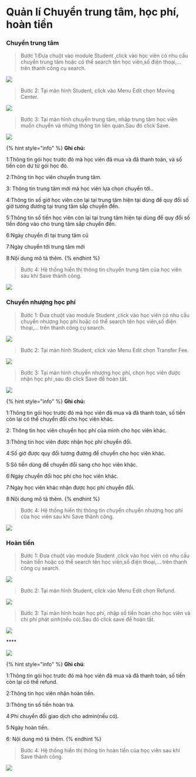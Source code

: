 # Quản lí Chuyển trung tâm, học phí, hoàn tiền

### Chuyển trung tâm

> Bước 1:Đưa chuột vào module Student ,click vào học viên có nhu cầu chuyển trung tâm hoặc có thể search tên học viên,số điện thoại,… trên thanh công cụ search.

![](../../.gitbook/assets/chuyentrungtam1.png)

> Bước 2: Tại màn hình Student, click vào Menu Edit chọn Moving Center.

![](../../.gitbook/assets/chuyentrungtam2.png)

> Bước 3: Tại màn hình chuyển trung tâm, nhập trung tâm học viên muốn chuyển và những thông tin liên quan.Sau đó click Save.

![](../../.gitbook/assets/image%20%288%29.png)

{% hint style="info" %}
**Ghi chú:**

1:Thông tin gói học trước đó mà học viên đã mua và đã thanh toán, và số tiền còn dư từ gói học đó.

2:Thông tin học viên chuyển trung tâm.

3: Thông tin trung tâm mới mà học viên lựa chọn chuyển tới..

4:Thông tin số giờ học viên còn lại tại trung tâm hiện tại dùng để quy đổi số giờ tương đương tại trung tâm sắp chuyển đến.

5:Thông tin số tiền học viên còn lại tại trung tâm hiện tại dùng để quy đổi số tiền đóng vào cho trung tâm sắp chuyển đến.

6:Ngày chuyển đi tại trung tâm cũ

7:Ngày chuyển tới trung tâm mới

8:Nội dung mô tả thêm.
{% endhint %}

> Bước 4: Hệ thống hiển thị thông tin chuyển trung tâm của học viên sau khi Save thành công.

![](../../.gitbook/assets/chuyentrungtam4.png)

### Chuyển nhượng học phí

> Bước 1: Đưa chuột vào module Student ,click vào học viên có nhu cầu chuyển nhượng học phí hoặc có thể search tên học viên,số điện thoại,… trên thanh công cụ search.

![](../../.gitbook/assets/nhuonghocphi1.png)

> Bước 2: Tại màn hình Student, click vào Menu Edit chọn Transfer Fee.

![](../../.gitbook/assets/nhuonghocphi2.png)

> Bước 3: Tại màn hình chuyển nhượng học phí, chọn học viên được nhận học phí ,sau đó click Save để hoàn tất.

![](../../.gitbook/assets/image%20%2822%29.png)

{% hint style="info" %}
**Ghi chú:**

1:Thông tin gói học trước đó mà học viên đã mua và đã thanh toán, số tiền còn lại có thể chuyển đổi cho học viên khác.

2: Thông tin học viên chuyển học phí của mình cho học viên khác.

3:Thông tin học viên được nhận học phí chuyển đổi.

4:Số giờ được quy đổi tương đương để chuyển cho học viên khác.

5:Sô tiền dùng để chuyển đổi sang cho học viên khác.

6:Ngày chuyển đổi học phí cho học viên khác.

7:Ngày học viên khác nhận được học phí chuyển đổi.

8:Nội dung mô tả thêm.
{% endhint %}

> Bước 4: Hệ thống hiển thị thông tin chuyển chuyển nhượng học phí của học viên sau khi Save thành công.

![](../../.gitbook/assets/nhuonghocphi4.png)

### 

### Hoàn tiền

> Bước 1: Đưa chuột vào module Student ,click vào học viên có nhu cầu hoàn tiền hoặc có thể search tên học viên,số điện thoại,… trên thanh công cụ search.

![](../../.gitbook/assets/hoantien1.png)

> Bước 2: Tại màn hình Student, click vào Menu Edit chọn Refund.

![](../../.gitbook/assets/hoantien2.png)

> Bước 3: Tại màn hình hoàn học phí, nhập số tiền hoàn cho học viên và chi phí phát sinh\(nếu có\).Sau đó click save để hoàn tất.

![](../../.gitbook/assets/image%20%2864%29.png)

\*\*\*\*

![](../../.gitbook/assets/image%20%2864%29.png)

{% hint style="info" %}
**Ghi chú**:

1:Thông tin gói học trước đó mà học viên đã mua và đã thanh toán, số tiền còn lại có thể refund.

2:Thông tin học viên nhận hoàn tiền.

3:Thông tin số tiền hoàn trả.

4:Phí chuyển đổi giao dịch cho admin\(nếu có\).

5:Ngày hoàn tiền.

6: Nội dung mô tả thêm.
{% endhint %}

> Bước 4: Hệ thống hiển thị thông tin hoàn tiền của học viên sau khi Save thành công.

![](../../.gitbook/assets/image%20%2815%29.png)

